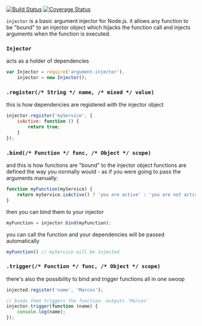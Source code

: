 [![Build Status](https://travis-ci.org/minond/argument-injector.svg?branch=master)](https://travis-ci.org/minond/argument-injector)
[![Coverage Status](https://coveralls.io/repos/minond/argument-injector/badge.png?branch=master)](https://coveralls.io/r/minond/argument-injector?branch=master)

`injector` is a basic argument injector for Node.js. it allows any function to
be "bound" to an injector object which hijacks the function call and injects
arguments when the function is executed.

### `Injector`
acts as a holder of dependencies

```js
var Injector = require('argument-injector'),
    injector = new Injector();
```

### `.register(/* String */ name, /* mixed */ value)`
this is how dependencies are registered with the injector object

```js
injector.register('myService', {
    isActive: function () {
        return true;
    }
});
```
### `.bind(/* Function */ func, /* Object */ scope)`
and this is how functions are "bound" to the injector object functions are
defined the way you normally would - as if you were going to pass the arguments
manually:

```js
function myFunction(myService) {
    return myService.isActive() ? 'you are active' : 'you are not active';
}
```

then you can bind them to your injector
```js
myFunction = injector.bind(myFunction);
```

you can call the function and your dependencies will be passed automatically
```js
myFunction() // myService will be injected
```

### `.trigger(/* Function */ func, /* Object */ scope)`
there's also the possibility to bind and trigger functions all in one swoop

```js
injected.register('name', 'Marcos');

// binds then triggers the function. outputs 'Marcos'
injector.trigger(function (name) {
    console.log(name);
});
```
